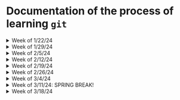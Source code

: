 # Documentation of the process of learning `git` 
<details>
<summary>Week of 1/22/24</summary>

## Module 2.2 - Using `git` and `GitHub` for Documentation
Initial set up of `GitHub` required 
three steps from me:
- [x] Create a `GitHub` repository
- [x] Create a file for documentation
- [x] Post a link to the repository
  on Canvas
</details>
<details>
<summary>Week of 1/29/24</summary>

## Module 3.1 :  Learn the CLI
This week was all about practicing the Unix Command-line Interface (CLI)
and learning the filesystem.
This is is what was required:
- [x] download and complete learn-the-cli program
- [x] download and complete learn-the-filesystem program
- [x] post screenshots to Canvas proving completion
- [x] OPTIONAL: run the flashcards program to familiarize self with commands
</details>
<details>
<summary>Week of 2/5/24</summary>

## Module 3.2: Using the `nano` Text Editor
The focus of this week was on using text editors.
I was required to:
- [x] mess around with the `nano` text editor
- [x] create an md file in my `GitHub` repository  
      describing my experience with `nano` 
- [x] post a url linking my file on Canvas
</details>
<details>
<summary>Week of 2/12/24</summary>

## Module 3.3: Searching with Grep
The new content covered this week invloved using the grep command 
to search operating-systems.csv. We also had to 
continue playing running the learn-the-cli and
learn-the-filesystem programs to continue to improve 
our familiarity with basic Linux CLI commands.
Requirements for this week:
- [x] use grep to search the operating-systems.csv and  
      copy the code block from the module page into `nano`  
      and save the file as **operating-systems.csv**  
- [x] Download data from *Scopus* bib database and then use  
      the grep command to search that database  
- [x] Create a new file in `GitHub` repository that displays  
      example grep queries and provides notes on interpretations  
      of the data contained in the *Scopus* databases  
- [x] Post a link to the file on Canvas
</details>
<details>
<summary>Week of 2/19/24</summary>
  
## Module 3.4: Managing Software & 3.5: Library Search
As a course of ingraining common commands into my frontal cortex, 
I'll once again be running the learn-the-cli and learn-the-filesystem programs.
The new content covered this week relates to adding and subtracting 
software using the command line.

- [x] mess around with the sudo command by installing  
      some programs and examining the root (/) file systems.
- [x] mess around with the yaz-client to do some searching  
      for resources on the UK Library website
- [x] Document the result of my messing around in a new file  
      and upload it `GitHub`
- [x] Post a link to the new `GitHub` file on Canvas
</details>
<details>
<summary>Week of 2/26/24</summary>
  
## Modules 4.1->4.3: Install and Setup a LAMP Stack
A lot to get through this week. I'll have to install and setup three different things
on my VM - Apache2, PHP, and MySQL. Now that we've hit the halfway point of the class
it makes sense that we'll be moving onto more complicated operations. Here's the 
to-do list for this week:
- [x] Install and set up Apache2 and create a web page (HTML  
      file)
- [x] Install and configure PHP and create index.php file,
- [x] Install MySQL, create a user profile, and a practice
      database
- [x] Successfully display the opac.php file in the browser  
      and submit a screenshot on Canvas
- [x] Submit link to notes and reflection to GitHub repo  
      on Canvas.
</details>
<details>
<summary>Week of 3/4/24</summary>
  
## Module 4.4: Creating a Barebones OPAC
This week is meant to build on everything we set up last week. Having already set up
the web server, PHP, and MySQL, the goal of this week is to add to the OPAC database
in MySQL. Here's what needs to be done:
- [x] Recreate the new PHP and HTML files from the Systems  
      Librarianship notebook
- [x] Login to MySQL from Command Line and insert 5+ additional  
      records. Play around with the new OPAC to make sure  
      everything is up-and-running
- [x] Create a Markdown file in GitHub documenting my experience  
      with setting up and working with my OPAC
- [x] Submit link to notes and reflection to GitHub repo
      on Canvas.
</details>
<details>
<summary>Week of 3/11/24: SPRING BREAK!</summary>

Nothing to see here.
</details>

<details>
<summary>Week of 3/18/24</summary>
  
## Module 4.5 - Creating a Bare Bones Cataloging Module
Upon returning to the Linux Command Line froom Spring Break, we will be following up on
the creation of the barebones this week by creating a barebones catalogging module.
When the two items are combined, we will have created a barebones ILS!

Here's my tasks for this week:
- [x] Create an index.html file in a new catalogging  
      directory in /var/www/html
- [x] Create an insert.php file in the new catalogging  
      directory
- [x] Secure the catalogging directory with the  
      `htpasswd`command
- [x] Add some additional records using the new web  
      form
- [x] Use your OPAC to retrieve the new records
- [ ] Post relevant screenshots to Canvas and post a    
      link to notation on Canvas
</details>
